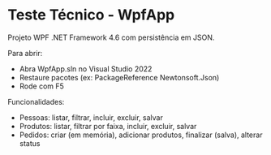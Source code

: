 # Teste Técnico - WpfApp

Projeto WPF .NET Framework 4.6 com persistência em JSON.

Para abrir:

* Abra WpfApp.sln no Visual Studio 2022
* Restaure pacotes (ex: PackageReference Newtonsoft.Json)
* Rode com F5

Funcionalidades:

* Pessoas: listar, filtrar, incluir, excluir, salvar
* Produtos: listar, filtrar por faixa, incluir, excluir, salvar
* Pedidos: criar (em memória), adicionar produtos, finalizar (salva), alterar status
